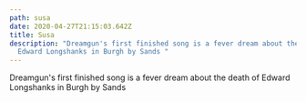 ```yaml
---
path: susa
date: 2020-04-27T21:15:03.642Z
title: Susa
description: "Dreamgun's first finished song is a fever dream about the death of
  Edward Longshanks in Burgh by Sands "
---
```

Dreamgun's first finished song is a fever dream about the death of Edward Longshanks in Burgh by Sands 